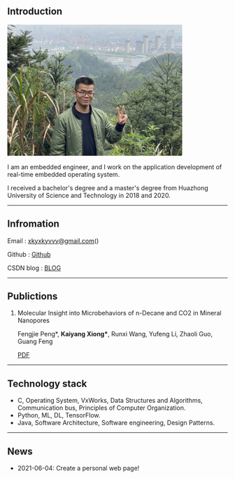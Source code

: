 ## Introduction

<img src="./pictures/me.jpg" alt="图片替换文本" width="400" height="300" align="bottom" />

I am an embedded engineer, and I work on the application development of real-time embedded operating system. 

I received a bachelor's degree and a master's degree from Huazhong University of Science and Technology in 2018 and 2020.

______

## Infromation

Email : xkyxkyvvv@gmail.com()

Github : [Github](https://github.com/xkyvvv)

CSDN blog : [BLOG](https://blog.csdn.net/qq_41854911)

_______

## Publictions

1. Molecular Insight into Microbehaviors of n-Decane and CO2 in Mineral Nanopores

   Fengjie Peng*, **Kaiyang Xiong\***, Runxi Wang, Yufeng Li, Zhaoli Guo, Guang Feng

   [PDF](https://sci-hub.se/10.1021/acs.energyfuels.9b04125)

-------

## Technology stack

* C, Operating System, VxWorks, Data Structures and Algorithms, Communication bus, Principles of Computer Organization.
* Python, ML, DL, TensorFlow.
* Java, Software Architecture, Software engineering, Design Patterns.

______

## News

* 2021-06-04: Create a personal web page!

